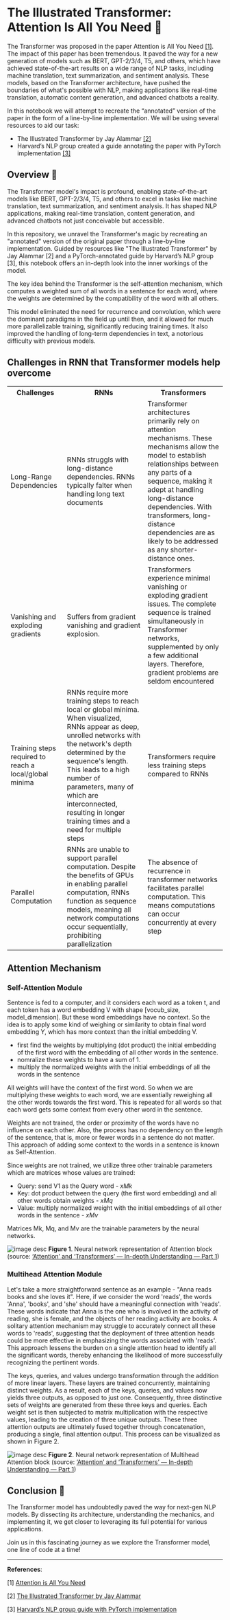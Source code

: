 # The Illustrated Transformer: Attention Is All You Need 🧠

The Transformer was proposed in the paper Attention is All You Need [[1]](#ref1). The impact of this paper has been tremendous. It paved the way for a new generation of models such as BERT, GPT-2/3/4, T5, and others, which have achieved state-of-the-art results on a wide range of NLP tasks, including machine translation, text summarization, and sentiment analysis. These models, based on the Transformer architecture, have pushed the boundaries of what's possible with NLP, making applications like real-time translation, automatic content generation, and advanced chatbots a reality.

In this notebook we will attempt to recreate the “annotated” version of the paper in the form of a line-by-line implementation. We will be using several resources to aid our task:
 - The Illustrated Transformer by Jay Alammar [[2]](#ref2)
 - Harvard’s NLP group created a guide annotating the paper with PyTorch implementation [[3]](#ref3)

## Overview 📖

The Transformer model's impact is profound, enabling state-of-the-art models like BERT, GPT-2/3/4, T5, and others to excel in tasks like machine translation, text summarization, and sentiment analysis. It has shaped NLP applications, making real-time translation, content generation, and advanced chatbots not just conceivable but accessible.

In this repository, we unravel the Transformer's magic by recreating an "annotated" version of the original paper through a line-by-line implementation. Guided by resources like "The Illustrated Transformer" by Jay Alammar [2] and a PyTorch-annotated guide by Harvard’s NLP group [3], this notebook offers an in-depth look into the inner workings of the model.

The key idea behind the Transformer is the self-attention mechanism, which computes a weighted sum of all words in a sentence for each word, where the weights are determined by the compatibility of the word with all others.

This model eliminated the need for recurrence and convolution, which were the dominant paradigms in the field up until then, and it allowed for much more parallelizable training, significantly reducing training times. It also improved the handling of long-term dependencies in text, a notorious difficulty with previous models.

## Challenges in RNN that Transformer models help overcome

<table>
  <tr>
    <th><b>Challenges</b></th>
    <th><b>RNNs</b></th>
    <th><b>Transformers</b></th>
  </tr>
  <tr>
    <td>Long-Range Dependencies</td>
    <td>RNNs struggls with long-distance dependencies. RNNs typically falter when handling long text documents</td>
    <td>Transformer architectures primarily rely on attention mechanisms. These mechanisms allow the model to establish relationships between any parts of a sequence, making it adept at handling long-distance dependencies. With transformers, long-distance dependencies are as likely to be addressed as any shorter-distance ones.</td>
  </tr>
  <tr>
    <td>Vanishing and exploding gradients</td>
    <td>Suffers from gradient vanishing and gradient explosion.</td>
    <td> Transformers experience minimal vanishing or exploding gradient issues. The complete sequence is trained simultaneously in Transformer networks, supplemented by only a few additional layers. Therefore, gradient problems are seldom encountered</td>
  </tr>
    <tr>
        <td>Training steps required to reach a local/global minima</td>
        <td>RNNs require more training steps to reach local or global minima. When visualized, RNNs appear as deep, unrolled networks with the network's depth determined by the sequence's length. This leads to a high number of parameters, many of which are interconnected, resulting in longer training times and a need for multiple steps</td>
        <td>Transformers require less training steps compared to RNNs</td>
    </tr>
    <tr>
        <td>Parallel Computation</td>
        <td>RNNs are unable to support parallel computation. Despite the benefits of GPUs in enabling parallel computation, RNNs function as sequence models, meaning all network computations occur sequentially, prohibiting parallelization</td>
        <td>The absence of recurrence in transformer networks facilitates parallel computation. This means computations can occur concurrently at every step</td>
    </tr>
</table>

## Attention Mechanism
### Self-Attention Module
Sentence is fed to a computer, and it considers each word as a token t, and each token has a word embedding V with shape [vocub_size, model_dimension]. But these word embeddings have no context. So the idea is to apply some kind of weighing or similarity to obtain final word embedding Y, which has more context than the initial embedding V.

- first find the weights by multiplying (dot product) the initial embedding of the first word with the embedding of all other words in the sentence. 
- nomralize these weights to have a sum of 1.
- multiply the normalized weights with the initial embeddings of all the words in the sentence

All weights will have the context of the first word. So when we are multiplying these weights to each word, we are essentially reweighing all the other words towards the first word. This is repeated for all words so that each word gets some context from every other word in the sentence.

Weights are not trained, the order or proximity of the words have no influence on each other. Also, the process has no dependency on the length of the sentence, that is, more or fewer words in a sentence do not matter. This approach of adding some context to the words in a sentence is known as Self-Attention.

Since weights are not trained, we utilize three other trainable parameters which are matrices whose values are trained: 
- Query: send V1 as the Query word - $xMk$
- Key: dot product between the query (the first word embedding) and all other words obtain weights - $xMq$
- Value: multiply normalized weight with the initial embeddings of all other words in the sentence - $xMv$

Matrices Mk, Mq, and Mv are the trainable parameters by the neural networks.<br>

![image desc](./images/nn_attention.png)
**Figure 1**. Neural network representation of Attention block (source: <a href='https://towardsdatascience.com/all-you-need-to-know-about-attention-and-transformers-in-depth-understanding-part-1-552f0b41d021#4c16'>‘Attention’ and ‘Transformers’ — In-depth Understanding — Part 1</a>)

### Multihead Attention Module
Let's take a more straightforward sentence as an example - "Anna reads books and she loves it". Here, if we consider the word 'reads', the words 'Anna', 'books', and 'she' should have a meaningful connection with 'reads'. These words indicate that Anna is the one who is involved in the activity of reading, she is female, and the objects of her reading activity are books. A solitary attention mechanism may struggle to accurately connect all these words to 'reads', suggesting that the deployment of three attention heads could be more effective in emphasizing the words associated with 'reads'. This approach lessens the burden on a single attention head to identify all the significant words, thereby enhancing the likelihood of more successfully recognizing the pertinent words.

The keys, queries, and values undergo transformation through the addition of more linear layers. These layers are trained concurrently, maintaining distinct weights. As a result, each of the keys, queries, and values now yields three outputs, as opposed to just one. Consequently, three distinctive sets of weights are generated from these three keys and queries. Each weight set is then subjected to matrix multiplication with the respective values, leading to the creation of three unique outputs. These three attention outputs are ultimately fused together through concatenation, producing a single, final attention output. This process can be visualized as shown in Figure 2. <br>

![image desc](./images/nn_multihead.png)
**Figure 2**. Neural network representation of Multihead Attention block (source: <a href='https://towardsdatascience.com/all-you-need-to-know-about-attention-and-transformers-in-depth-understanding-part-1-552f0b41d021#4c16'>‘Attention’ and ‘Transformers’ — In-depth Understanding — Part 1</a>)

## Conclusion 🏁

The Transformer model has undoubtedly paved the way for next-gen NLP models. By dissecting its architecture, understanding the mechanics, and implementing it, we get closer to leveraging its full potential for various applications.

Join us in this fascinating journey as we explore the Transformer model, one line of code at a time!

---

**References**:

[1] [Attention is All You Need](https://arxiv.org/abs/1706.03762)

[2] [The Illustrated Transformer by Jay Alammar]([LINK_TO_ILLUSTRATED_TRANSFORMER](http://jalammar.github.io/illustrated-transformer/))

[3] [Harvard’s NLP group guide with PyTorch implementation](https://nlp.seas.harvard.edu/2018/04/03/attention.html)
